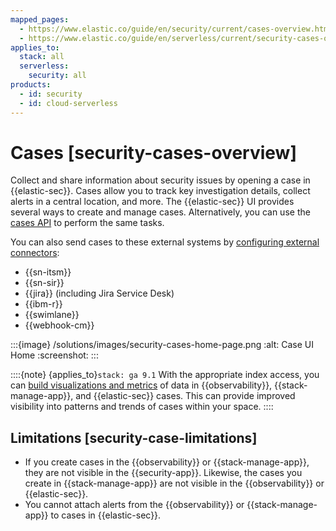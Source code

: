 ```yaml
---
mapped_pages:
  - https://www.elastic.co/guide/en/security/current/cases-overview.html
  - https://www.elastic.co/guide/en/serverless/current/security-cases-overview.html
applies_to:
  stack: all
  serverless:
    security: all
products:
  - id: security
  - id: cloud-serverless
---
```


# Cases [security-cases-overview]

Collect and share information about security issues by opening a case in {{elastic-sec}}. Cases allow you to track key investigation details, collect alerts in a central location, and more. The {{elastic-sec}} UI provides several ways to create and manage cases. Alternatively, you can use the [cases API](https://www.elastic.co/docs/api/doc/kibana/group/endpoint-cases) to perform the same tasks.

You can also send cases to these external systems by [configuring external connectors](/solutions/security/investigate/configure-case-settings.md#cases-ui-integrations):

* {{sn-itsm}}
* {{sn-sir}}
* {{jira}} (including Jira Service Desk)
* {{ibm-r}}
* {{swimlane}}
* {{webhook-cm}}

:::{image} /solutions/images/security-cases-home-page.png
:alt: Case UI Home
:screenshot:
:::

::::{note} 
{applies_to}`stack: ga 9.1` With the appropriate index access, you can [build visualizations and metrics](../../../explore-analyze/alerts-cases/cases/visualize-case-data.md) of data in {{observability}}, {{stack-manage-app}}, and {{elastic-sec}} cases. This can provide improved visibility into patterns and trends of cases within your space.
::::

## Limitations [security-case-limitations]

* If you create cases in the {{observability}} or {{stack-manage-app}}, they are not visible in the {{security-app}}. Likewise, the cases you create in {{stack-manage-app}} are not visible in the {{observability}} or {{elastic-sec}}.
* You cannot attach alerts from the {{observability}} or {{stack-manage-app}} to cases in {{elastic-sec}}.






